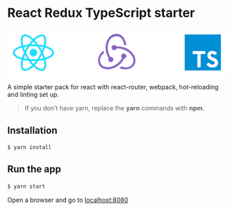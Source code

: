 # React Redux TypeScript starter

<img align="center" src="./logo.png">


A simple starter pack for react with react-router, webpack, hot-reloading and linting set up. 
> If you don't have yarn, replace the **yarn** commands with **npm**.
## Installation
```sh
$ yarn install
```
## Run the app
```sh
$ yarn start
```

Open a browser and go to [localhost:8080](http://localhost:8080)